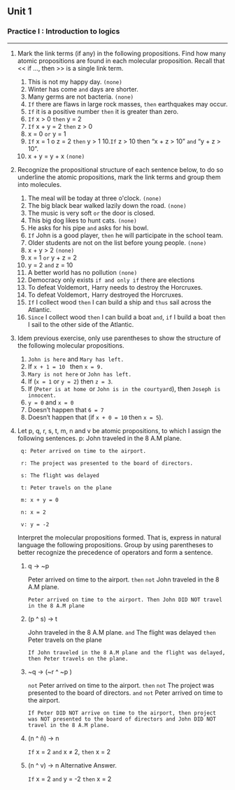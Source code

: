## Unit 1
### Practice I : Introduction to logics
---
1) Mark the link terms (if any) in the following propositions. Find how many atomic propositions are found in each
molecular proposition. Recall that << if ..., then >> is a single link term.
    1. This is not my happy day. ``(none)``
    2. Winter has come ``and`` days are shorter.
    3. Many germs are not bacteria. ``(none)``
    4. ``If`` there are flaws in large rock masses, ``then`` earthquakes may occur.
    5. ``If`` it is a positive number ``then`` it is greater than zero.
    6. ``If`` x > 0 ``then`` y = 2
    7. ``If`` x + y = 2 ``then`` z > 0
    8. x = 0 ``or`` y = 1
    9. ``If`` x = 1 o z = 2 ``then`` y > 1
    10.``If`` z > 10 then “x + z > 10” ``and`` “y + z > 10”.
    11. x + y = y + x ``(none)``

2) Recognize the propositional structure of each sentence below, to do so underline the atomic propositions, mark
the link terms and group them into molecules.
    1. The meal will be today at three o'clock. ``(none)``
    2. The big black bear walked lazily down the road. ``(none)``
    3. The music is very soft ``or`` the door is closed.
    4. This big dog likes to hunt cats. ``(none)``
    5. He asks for his pipe ``and`` asks for his bowl.
    6. ``If`` John is a good player, ``then`` he will participate in the school team.
    7. Older students are not on the list before young people. ``(none)``
    8. x + y > 2 ``(none)``
    9. x = 1 ``or`` y + z = 2
    10. y = 2 ``and`` z = 10
    11. A better world has no pollution ``(none)``
    12. Democracy only exists ``if and only if`` there are elections
    13. To defeat Voldemort``,`` Harry needs to destroy the Horcruxes.
    14. To defeat Voldemort``,`` Harry destroyed the Horcruxes.
    15. ``If`` I collect wood ``then`` I can build a ship and ``thus`` sail across the Atlantic.
    16. ``Since`` I collect wood ``then`` I can build a boat ``and``, ``if`` I build a boat ``then`` I sail to the other side of the Atlantic.

3) Idem previous exercise, only use parentheses to show the structure of the following molecular propositions.
    1. ``John is here`` and ``Mary has left.``
    2. If ``x + 1 = 10 `` then ``x = 9.``
    3. ``Mary is not here`` or ``John has left.``
    4. If (``x = 1`` or ``y = 2``) then ``z = 3``.
    5. If (``Peter is at home ``or ``John is in the courtyard``), then ``Joseph is innocent.``
    6. ``y = 0`` and ``x = 0``
    7. Doesn’t happen that ``6 = 7``
    8. Doesn’t happen that (if ``x + 0 = 10`` then ``x = 5``).

4) Let p, q, r, s, t, m, n and v be atomic propositions, to which I assign the following sentences.
        p: John traveled in the 8 A.M plane.

        q: Peter arrived on time to the airport.

        r: The project was presented to the board of directors.

        s: The flight was delayed

        t: Peter travels on the plane

        m: x + y = 0

        n: x = 2

        v: y = -2 

    Interpret the molecular propositions formed. That is, express in natural language the following propositions. Group
    by using parentheses to better recognize the precedence of operators and form a sentence.

    1. q -> ~p

        Peter arrived on time to the airport. ``then`` ``not`` John traveled in the 8 A.M plane.

        ``Peter arrived on time to the airport. Then John DID NOT travel in the 8 A.M plane``

    2. (p ^ s) -> t

        John traveled in the 8 A.M plane. ``and`` The flight was delayed ``then`` Peter travels on the plane

        ``If John traveled in the 8 A.M plane and the flight was delayed, then Peter travels on the plane.``

    3. ~q -> (~r ^ ~p )

        ``not`` Peter arrived on time to the airport. `then` `not` The project was presented to the board of directors. ``and`` `not` Peter arrived on time to the airport.

        ``If Peter DID NOT arrive on time to the airport, then project was NOT presented to the board of directors and John DID NOT travel in the 8 A.M plane.``

    4. (n ^ ñ) -> n 

        ``If`` x = 2 ``and`` x ≠ 2, ``then`` x = 2

    4. (n ^ v) -> n Alternative Answer. 

        ``If`` x = 2 ``and`` y = -2 ``then`` x = 2